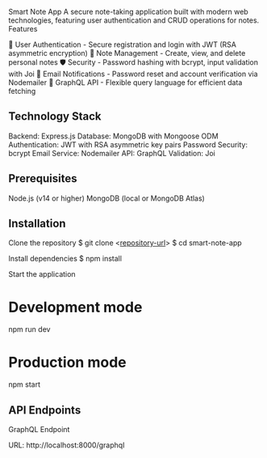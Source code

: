 Smart Note App
A secure note-taking application built with modern web technologies, featuring user authentication and CRUD operations for notes.
Features

🔐 User Authentication - Secure registration and login with JWT (RSA asymmetric encryption)
📝 Note Management - Create, view, and delete personal notes
🛡️ Security - Password hashing with bcrypt, input validation with Joi
📧 Email Notifications - Password reset and account verification via Nodemailer
🚀 GraphQL API - Flexible query language for efficient data fetching

## Technology Stack

Backend: Express.js
Database: MongoDB with Mongoose ODM
Authentication: JWT with RSA asymmetric key pairs
Password Security: bcrypt
Email Service: Nodemailer
API: GraphQL
Validation: Joi

## Prerequisites

Node.js (v14 or higher)
MongoDB (local or MongoDB Atlas)

## Installation

Clone the repository
$ git clone <[repository-url](https://github.com/RamyElgharbawy/Smart-Note-App.git)>
$ cd smart-note-app

Install dependencies
$ npm install

Start the application

# Development mode

npm run dev

# Production mode

npm start

## API Endpoints

GraphQL Endpoint

URL: http://localhost:8000/graphql
